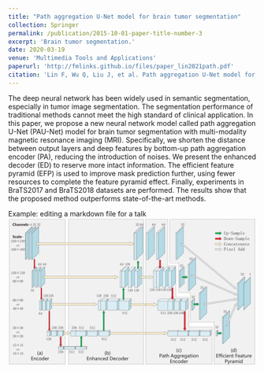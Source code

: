```yaml
---
title: "Path aggregation U-Net model for brain tumor segmentation"
collection: Springer
permalink: /publication/2015-10-01-paper-title-number-3
excerpt: 'Brain tumor segmentation.'
date: 2020-03-19
venue: 'Multimedia Tools and Applications'
paperurl: 'http://fmlinks.github.io/files/paper_lin2021path.pdf'
citation: 'Lin F, Wu Q, Liu J, et al. Path aggregation U-Net model for brain tumor segmentation[J]. Multimedia Tools and Applications, 2021, 80: 22951-22964.'
---
```


The deep neural network has been widely used in semantic segmentation, especially in tumor image segmentation. The segmentation performance of traditional methods cannot meet the high standard of clinical application. In this paper, we propose a new neural network model called path aggregation U-Net (PAU-Net) model for brain tumor segmentation with multi-modality magnetic resonance imaging (MRI). Specifically, we shorten the distance between output layers and deep features by bottom-up path aggregation encoder (PA), reducing the introduction of noises. We present the enhanced decoder (ED) to reserve more intact information. The efficient feature pyramid (EFP) is used to improve mask prediction further, using fewer resources to complete the feature pyramid effect. Finally, experiments in BraTS2017 and BraTS2018 datasets are performed. The results show that the proposed method outperforms state-of-the-art methods.

Example: editing a markdown file for a talk
![Main structure](/images/image_lin2021path_main.png)
